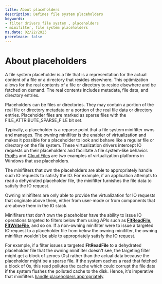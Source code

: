 ```yaml
---
title: About placeholders
description: Defines file system placeholders
keywords:
- filter drivers file system , placeholders
- minifilter, file system placeholders
ms.date: 02/22/2023
prerelease: false
---
```


# About placeholders

A file system placeholder is a file that is a representation for the actual content of a file or a directory that resides elsewhere. This optimization allows for the real contents of a file or directory to reside elsewhere and be fetched on demand. The real contents includes metadata, file data, and directory entries.

Placeholders can be files or directories. They may contain a portion of the real file or directory metadata or a portion of the real file data or directory entries. Placeholder files are marked as sparse files with the FILE_ATTRIBUTE_SPARSE_FILE bit set.  

Typically, a placeholder is a reparse point that a file system minifilter owns and manages. The owning minifilter is the enabler of virtualization and makes it possible for a placeholder to look and behave like a regular file or directory on the file system. These virtualization drivers intercept IO requests on their placeholders and facilitate a file system-like behavior.  [ProjFs](/windows/win32/projfs/projected-file-system) and [Cloud Files](/windows/win32/cfapi/cloud-files-api-portal) are two examples of virtualization platforms in Windows that use placeholders.  

The minifilters that own the placeholders are able to appropriately handle such IO requests to satisfy the IO. For example, if an application attempts to read a dehydrated placeholder file, the minifilter furnishes the file data to satisfy the IO request.

Owning minifilters are only able to provide the virtualization for IO requests that originate above them, either from user-mode or from components that are above them in the IO stack.

Minifilters that don't own the placeholder have the ability to issue IO operations targeted to filters below them using APIs such as [**FltReadFile**](/windows-hardware/drivers/ddi/fltkernel/nf-fltkernel-fltreadfile), [**FltWriteFile**](/windows-hardware/drivers/ddi/fltkernel/nf-fltkernel-fltwritefile), and so on. If a non-owning minifilter were to issue a targeted IO request to a placeholder file from below the owning minifilter, the owning minifilter wouldn't be able to appropriately satisfy the IO request.

For example, if a filter issues a targeted **FltReadFile** to a dehydrated placeholder file that the owning minifilter doesn't see, the targeting filter might get a block of zeroes (0s) rather than the actual data because the placeholder might be a sparse file. If the system caches a read that fetched a block of 0s, this read pollutes the cache which could corrupt the file data if the system flushes the polluted cache to the disk. Hence, it's imperative that minifilters [handle placeholders appropriately](placeholders_guidance.md).
